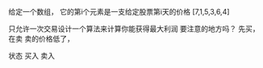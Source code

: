 给定一个数组， 它的第i个元素是一支给定股票第i天的价格
[7,1,5,3,6,4]

只允许一次交易设计一个算法来计算你能获得最大利润
要注意的地方吗？
先买， 在卖 卖的价格低了，

状态 买入  卖入